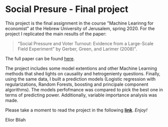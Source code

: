 # Social Presure - Final project

This project is the final assignment in the course "Machine Learinng for economist" at the Hebrew University of Jerusalem, spring 2020.
For the project I replicated the main results of the paper:
> “Social Pressure and Voter Turnout: Evidence from a Large-Scale Field Experiment” by Gerber, Green, and Larimer (2008)".


The full paper can be found [here](https://isps.yale.edu/sites/default/files/publication/2012/12/ISPS08-001.pdf).


The project includes some model extentions and other Machine Learning methods that shed lights on causality and hetrogenienty questions.
Finally, using the same data, I built a prediction models (Logistic regression with regularizations, Random Forests, boosting and principale component algorithms).
The models perfofmance was compared to pick the best one in terms of predicting power. Additionally, variable importance analysis was made.

Please take a moment to read the project in the following **[link](https://raw.githack.com/elior631/Final-Project-ML/master/Social-Pressure.html)**. *Enjoy!*

Elior Bliah

